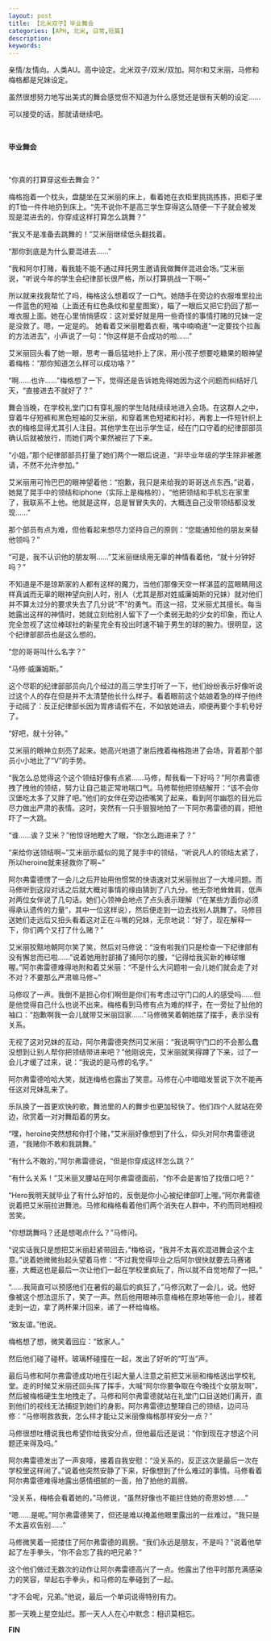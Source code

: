 ```yaml
---
layout: post
title: 【北米双子】毕业舞会
categories: [APH, 北米, 日常,短篇]
description:
keywords:
---
```


亲情/友情向。人类AU。高中设定。北米双子/双米/双加。阿尔和艾米丽，马修和梅格都是兄妹设定。

虽然很想努力地写出美式的舞会感觉但不知道为什么感觉还是很有天朝的设定……

可以接受的话，那就请继续吧。

<br/>

**毕业舞会**

<br/>

“你真的打算穿这些去舞会？”

梅格抱着一个枕头，盘腿坐在艾米丽的床上，看着她在衣柜里挑挑拣拣，把柜子里的T恤一件件地扔到床上。“先不说你不是高三学生穿得这么随便一下子就会被发现是混进去的，你穿成这样打算怎么跳舞？”

“我又不是准备去跳舞的！”艾米丽继续低头翻找着。

“那你到底是为什么要混进去……”

“我和阿尔打赌，看我能不能不通过拜托男生邀请我做舞伴混进会场。”艾米丽说，“听说今年的学生会纪律部长很严格，所以打算挑战一下啊~”

所以就来找我帮忙了吗，梅格这么想着叹了一口气。她随手在旁边的衣服堆里拉出一件蓝色的短袖（上面还有红色条纹和星星图案），瞄了一眼后又把它扔回了那一堆衣服上面。她在心里悄悄感叹：这对爱好就是用一些奇怪的事情打赌的兄妹一定是没救了。嗯，一定是的。 她看着艾米丽瞪着衣橱，嘴中喃喃道“一定要找个拉轰的方法进去”，小声说了一句：“你这样是不会成功的啦……”

艾米丽回头看了她一眼，思考一番后猛地扑上了床，用小孩子想要吃糖果的眼神望着梅格：“那你知道怎么样可以成功咯？”

“啊……也许……”梅格想了一下，觉得还是告诉她免得她因为这个问题而纠结好几天，“直接进去不就好了？”

舞会当晚，在学校礼堂门口有穿礼服的学生陆陆续续地进入会场。在这群人之中，穿着牛仔短裤和黑色短袖的艾米丽，和穿着黑色短裙和衬衫，再套上一件短针织上衣的梅格显得尤其引人注目。其他学生在出示学生证，经在门口守着的纪律部部员确认后就被放行，而她们两个果然被拦了下来。

“小姐，”那个纪律部部员打量了她们两个一眼后说道，“非毕业年级的学生除非被邀请，不然不允许参加。”

艾米丽用可怜巴巴的眼神望着他：“抱歉，我只是来给我的哥哥送点东西。”说着，她晃了晃手中的领结和iphone（实际上是梅格的），“他把领结和手机忘在家里了，我联系不上他。他就是这样，总是冒冒失失的，大概连自己没带领结都没发现……”

那个部员有点为难，但他看起来想尽力坚持自己的原则：“您能通知他的朋友来替他领吗？”

“可是，我不认识他的朋友啊……”艾米丽继续用无辜的神情看着他，“就十分钟好吗？”

不知道是不是琼斯家的人都有这样的魔力，当他们那像天空一样湛蓝的蓝眼睛用这样真诚而无辜的眼神望向别人时，别人（尤其是那对姓威廉姆斯的兄妹）就对他们并不算太过分的要求失去了几分说“不”的勇气。而这一招，艾米丽尤其擅长。每当她露出这样的神情时，她就立刻给别人留下了一个柔弱无助的少女的印象，而让人完全忽视了这位棒球社的新星完全有投出时速不输于男生的球的腕力。很明显，这个纪律部部员也是这么想的。

“您的哥哥叫什么名字？”

“马修·威廉姆斯。”

这个尽职的纪律部部员向几个经过的高三学生打听了一下，他们纷纷表示好像听说过这个人的存在但是并不太清楚他长什么样子。看着眼前这个姑娘着急的样子他终于动摇了：反正纪律部长因为胃疼请假不在，不如放她进去，顺便再要个手机号好了。

“好吧，就十分钟。”

艾米丽的眼神立刻亮了起来。她高兴地道了谢后拽着梅格跑进了会场，背着那个部员小小地比了“V”的手势。

“我怎么总觉得这个这个领结好像有点紧……马修，帮我看一下好吗？”阿尔弗雷德拽了拽他的领结，努力让自己能正常地喘口气。马修帮他把领结解开：“该不会你汉堡吃太多了又胖了吧。”他们的女伴在旁边捂嘴笑了起来，看到阿尔幽怨的目光后尽力做出严肃的表情。这时，突然有一只手狠狠地拍了一下阿尔弗雷德的肩，把他吓了一大跳。

“谁……诶？艾米？”他惊讶地瞪大了眼，“你怎么跑进来了？”

“来给你送领结啊~”艾米丽示威似的晃了晃手中的领结，“听说凡人的领结太紧了，所以heroine就来拯救你了啊~”

阿尔弗雷德愣了一会儿之后开始用他惯常的快语速对艾米丽抛出了一大堆问题。而马修听到这段对话之后就大概对事情的缘由猜到了八九分。他无奈地耸耸肩，低声对两位女伴说了几句话。她们心领神会地点了点头表示理解（“在某些方面你必须得承认遗传的力量”，其中一位这样说），然后便走到一边去找别人跳舞了。马修目送她们走远后又扭头看着这对正在斗嘴的兄妹，无奈地说：“好了，现在解释一下，你们两个又打了什么赌？”

艾米丽狡黠地朝阿尔笑了笑，然后对马修说：“没有啦我们只是检查一下纪律部有没有懈怠而已啦……”说着她用肘部捅了捅阿尔的腰，“记得给我买新的棒球帽喔。”阿尔弗雷德难得地附和着艾米丽：“不是什么大问题啦一会儿她们就会走了对不对？不要那么严肃嘛马修~”

马修叹了一声。我倒不是担心你们啊但是你们有考虑过守门口的人的感受吗……但是他觉得自己什么也说不出来。梅格看到马修有点为难的样子，在一旁扯了扯他的袖口：“抱歉啊我一会儿就带艾米丽回家……”马修微笑着朝她摆了摆手，表示没有关系。

无视了这对兄妹的互动，阿尔弗雷德突然问艾米丽：“我说啊守门口的不会那么蠢没想到让别人帮你把领结带进来吧？”他刚说完，艾米丽就笑得蹲了下来，过了一会儿才缓了过来，说：“我说的是马修的名字。”

阿尔弗雷德哈哈大笑，就连梅格也露出了笑意。马修在心中暗暗发誓说下次不能再任这对兄妹乱来了。

乐队换了一首更欢快的歌，舞池里的人的舞步也更加轻快了。他们四个人就站在旁边，欣赏着一对对舞蹈着的男女。

“嘿，heroine突然想和你打个赌，”艾米丽好像想到了什么，仰头对阿尔弗雷德说道，“我赌你不敢和我跳舞。”

“有什么不敢的，”阿尔弗雷德说，“但是你穿成这样怎么跳？”

“有什么关系！”艾米丽叉腰站在阿尔弗雷德面前，“你不会是害怕了找借口吧？”

“Hero我明天就毕业了有什么好怕的，反倒是你小心被纪律部盯上喔。”阿尔弗雷德说着把艾米丽拉进舞池。马修和梅格看着他们两个消失在人群中，不约而同地相视苦笑。

“你想跳舞吗？还是想喝点什么？”马修问。

“说实话我只是想把艾米丽赶紧带回去，”梅格说，“我并不太喜欢混进舞会这个主意。”说着她微微抬起头望着马修：“不过我觉得毕业之后阿尔很快就要去马赛诸塞，大概这也是最后一次让他们一起在学校里疯玩了，所以就不自觉地帮了一把。”

“……我简直可以预感他们在暑假的最后的疯狂了，”马修沉默了一会儿，说。他好像被这个想法逗乐了，笑了一声。然后他用眼神示意梅格在原地等他一会儿，接着走到一边，拿了两杯果汁回来，递了一杯给梅格。

“致友谊。”他说。

梅格想了想，微笑着回应：“致家人。”

然后他们碰了碰杯。玻璃杯碰撞在一起，发出了好听的“叮当”声。

最后马修和阿尔弗雷德成功地在引起大量人注意之前把艾米丽和梅格送出学校礼堂。走的时候艾米丽还回头挥了挥手，大喊“阿尔你要争取在今晚找个女朋友啊”，然后被梅格硬生生地拽走了。马修和阿尔弗雷德就站在礼堂门口目送她们离开，直到他们的视线无法捕捉到她们的身影。阿尔弗雷德边整理自己的领结，边问马修：“马修啊救救我，怎么样才能让艾米丽像梅格那样安分一点？”

马修很想吐槽说我也希望你给我安分点，但他最后还是说：“你到现在才想这个问题还来得及吗。”

阿尔弗雷德发出了一声哀嚎，接着自我安慰：“没关系的，反正这次是最后一次在学校里这样闹了。”说着他突然安静了下来，好像想到了什么难过的事情。马修看着阿尔弗雷德难得地露出感情细腻的一面，拍了拍他的肩膀。

“没关系，梅格会看着她的，”马修说，“虽然好像也不能拦住她的奇思妙想……”

“嗯……是呢。”阿尔弗雷德笑了，但还是难以掩盖他眼里露出的一丝难过，“我只是不太喜欢告别……”

马修微笑着一把搂住了阿尔弗雷德的肩膀。“我们永远是朋友，不是吗？”说着他举起了左手拳头，“你不会忘了我的吧兄弟？”

这个他们做过无数次的动作让阿尔弗雷德高兴了一点。他露出了他平时那充满感染力的笑容，举起右手拳头，和马修的左拳碰到了一起。

“才不会呢，兄弟。”他说，最后一个单词说得特别有力。

那一天晚上星空灿烂。那一天人人在心中默念：相识莫相忘。

**FIN**
